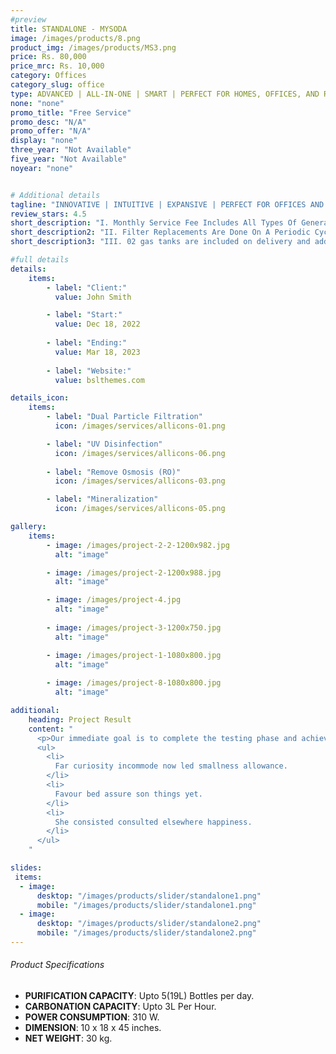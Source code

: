 ```yaml
---
#preview
title: STANDALONE - MYSODA
image: /images/products/8.png
product_img: /images/products/MS3.png
price: Rs. 80,000
price_mrc: Rs. 10,000
category: Offices
category_slug: office
type: ADVANCED | ALL-IN-ONE | SMART | PERFECT FOR HOMES, OFFICES, AND RESTAURANTS.
none: "none"
promo_title: "Free Service"
promo_desc: "N/A"
promo_offer: "N/A"
display: "none"
three_year: "Not Available"
five_year: "Not Available"
noyear: "none"


# Additional details
tagline: "INNOVATIVE | INTUITIVE | EXPANSIVE | PERFECT FOR OFFICES AND WORK SPACES"
review_stars: 4.5
short_description: "I. Monthly Service Fee Includes All Types Of General Servicing And Parts Replacement."
short_description2: "II. Filter Replacements Are Done On A Periodic Cycle Of 90 Days or 3000 Liters Which Ever Comes First.	"
short_description3: "III. 02 gas tanks are included on delivery and additional tanks or refilling service will have extra charges."

#full details
details:
    items:
        - label: "Client:"
          value: John Smith

        - label: "Start:"
          value: Dec 18, 2022
        
        - label: "Ending:"
          value: Mar 18, 2023
        
        - label: "Website:"
          value: bslthemes.com

details_icon:
    items:
        - label: "Dual Particle Filtration"
          icon: /images/services/allicons-01.png

        - label: "UV Disinfection"
          icon: /images/services/allicons-06.png
        
        - label: "Remove Osmosis (RO)"
          icon: /images/services/allicons-03.png

        - label: "Mineralization"
          icon: /images/services/allicons-05.png

gallery: 
    items:
        - image: /images/project-2-2-1200x982.jpg
          alt: "image"

        - image: /images/project-2-1200x988.jpg
          alt: "image"

        - image: /images/project-4.jpg
          alt: "image"
        
        - image: /images/project-3-1200x750.jpg
          alt: "image"

        - image: /images/project-1-1080x800.jpg
          alt: "image"
        
        - image: /images/project-8-1080x800.jpg
          alt: "image"

additional:
    heading: Project Result
    content: "
      <p>Our immediate goal is to complete the testing phase and achieve the certification, which will allow us to bring our product to market by the end of the year. We are actively engaging with waste to energy operators, concrete manufacturers, and the wider construction industry.</p>
      <ul>
        <li>
          Far curiosity incommode now led smallness allowance.
        </li>
        <li>
          Favour bed assure son things yet.
        </li>
        <li>
          She consisted consulted elsewhere happiness.
        </li>
      </ul>
    "

slides:
 items:
  - image:
      desktop: "/images/products/slider/standalone1.png"
      mobile: "/images/products/slider/standalone1.png"
  - image:
      desktop: "/images/products/slider/standalone2.png"
      mobile: "/images/products/slider/standalone2.png"
---
```



###### Product Specifications
- **PURIFICATION CAPACITY**: Upto 5(19L) Bottles per day.
- **CARBONATION CAPACITY**: Upto 3L Per Hour.
- **POWER CONSUMPTION**: 310 W.
- **DIMENSION**: 10 x 18 x 45 inches.
- **NET WEIGHT**: 30 kg.